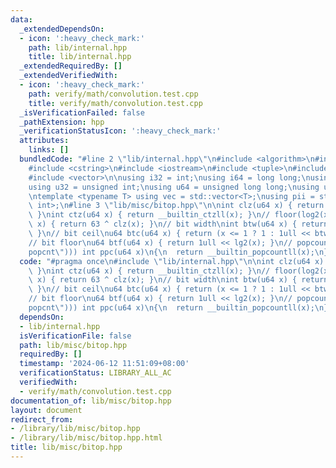 ```yaml
---
data:
  _extendedDependsOn:
  - icon: ':heavy_check_mark:'
    path: lib/internal.hpp
    title: lib/internal.hpp
  _extendedRequiredBy: []
  _extendedVerifiedWith:
  - icon: ':heavy_check_mark:'
    path: verify/math/convolution.test.cpp
    title: verify/math/convolution.test.cpp
  _isVerificationFailed: false
  _pathExtension: hpp
  _verificationStatusIcon: ':heavy_check_mark:'
  attributes:
    links: []
  bundledCode: "#line 2 \"lib/internal.hpp\"\n#include <algorithm>\n#include <cmath>\n\
    #include <cstring>\n#include <iostream>\n#include <tuple>\n#include <utility>\n\
    #include <vector>\n\nusing i32 = int;\nusing i64 = long long;\nusing i128 = __int128_t;\n\
    using u32 = unsigned int;\nusing u64 = unsigned long long;\nusing u128 = __uint128_t;\n\
    \ntemplate <typename T> using vec = std::vector<T>;\nusing pii = std::pair<int,\
    \ int>;\n#line 3 \"lib/misc/bitop.hpp\"\n\nint clz(u64 x) { return __builtin_clzll(x);\
    \ }\nint ctz(u64 x) { return __builtin_ctzll(x); }\n// floor(log2(x))\nint lg2(u64\
    \ x) { return 63 ^ clz(x); }\n// bit width\nint btw(u64 x) { return lg2(x) + 1;\
    \ }\n// bit ceil\nu64 btc(u64 x) { return (x <= 1 ? 1 : 1ull << btw(x - 1)); }\n\
    // bit floor\nu64 btf(u64 x) { return 1ull << lg2(x); }\n// popcount\n__attribute__((target(\"\
    popcnt\"))) int ppc(u64 x)\n{\n  return __builtin_popcountll(x);\n}\n"
  code: "#pragma once\n#include \"lib/internal.hpp\"\n\nint clz(u64 x) { return __builtin_clzll(x);\
    \ }\nint ctz(u64 x) { return __builtin_ctzll(x); }\n// floor(log2(x))\nint lg2(u64\
    \ x) { return 63 ^ clz(x); }\n// bit width\nint btw(u64 x) { return lg2(x) + 1;\
    \ }\n// bit ceil\nu64 btc(u64 x) { return (x <= 1 ? 1 : 1ull << btw(x - 1)); }\n\
    // bit floor\nu64 btf(u64 x) { return 1ull << lg2(x); }\n// popcount\n__attribute__((target(\"\
    popcnt\"))) int ppc(u64 x)\n{\n  return __builtin_popcountll(x);\n}"
  dependsOn:
  - lib/internal.hpp
  isVerificationFile: false
  path: lib/misc/bitop.hpp
  requiredBy: []
  timestamp: '2024-06-12 11:51:09+08:00'
  verificationStatus: LIBRARY_ALL_AC
  verifiedWith:
  - verify/math/convolution.test.cpp
documentation_of: lib/misc/bitop.hpp
layout: document
redirect_from:
- /library/lib/misc/bitop.hpp
- /library/lib/misc/bitop.hpp.html
title: lib/misc/bitop.hpp
---
```

